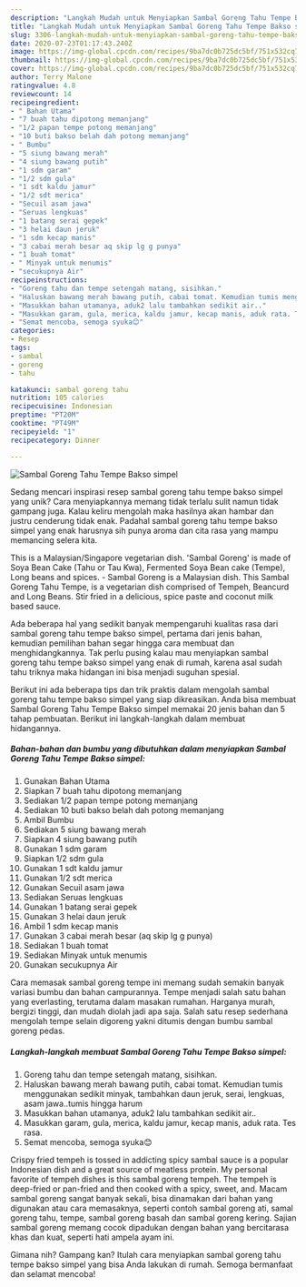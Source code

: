 ```yaml
---
description: "Langkah Mudah untuk Menyiapkan Sambal Goreng Tahu Tempe Bakso simpel, Enak Banget"
title: "Langkah Mudah untuk Menyiapkan Sambal Goreng Tahu Tempe Bakso simpel, Enak Banget"
slug: 3306-langkah-mudah-untuk-menyiapkan-sambal-goreng-tahu-tempe-bakso-simpel-enak-banget
date: 2020-07-23T01:17:43.240Z
image: https://img-global.cpcdn.com/recipes/9ba7dc0b725dc5bf/751x532cq70/sambal-goreng-tahu-tempe-bakso-simpel-foto-resep-utama.jpg
thumbnail: https://img-global.cpcdn.com/recipes/9ba7dc0b725dc5bf/751x532cq70/sambal-goreng-tahu-tempe-bakso-simpel-foto-resep-utama.jpg
cover: https://img-global.cpcdn.com/recipes/9ba7dc0b725dc5bf/751x532cq70/sambal-goreng-tahu-tempe-bakso-simpel-foto-resep-utama.jpg
author: Terry Malone
ratingvalue: 4.8
reviewcount: 14
recipeingredient:
- " Bahan Utama"
- "7 buah tahu dipotong memanjang"
- "1/2 papan tempe potong memanjang"
- "10 buti bakso belah dah potong memanjang"
- " Bumbu"
- "5 siung bawang merah"
- "4 siung bawang putih"
- "1 sdm garam"
- "1/2 sdm gula"
- "1 sdt kaldu jamur"
- "1/2 sdt merica"
- "Secuil asam jawa"
- "Seruas lengkuas"
- "1 batang serai gepek"
- "3 helai daun jeruk"
- "1 sdm kecap manis"
- "3 cabai merah besar aq skip lg g punya"
- "1 buah tomat"
- " Minyak untuk menumis"
- "secukupnya Air"
recipeinstructions:
- "Goreng tahu dan tempe setengah matang, sisihkan."
- "Haluskan bawang merah bawang putih, cabai tomat. Kemudian tumis menggunakan sedikit minyak, tambahkan daun jeruk, serai, lengkuas, asam jawa..tumis hingga harum"
- "Masukkan bahan utamanya, aduk2 lalu tambahkan sedikit air.."
- "Masukkan garam, gula, merica, kaldu jamur, kecap manis, aduk rata. Tes rasa."
- "Semat mencoba, semoga syuka😊"
categories:
- Resep
tags:
- sambal
- goreng
- tahu

katakunci: sambal goreng tahu 
nutrition: 105 calories
recipecuisine: Indonesian
preptime: "PT20M"
cooktime: "PT49M"
recipeyield: "1"
recipecategory: Dinner

---
```



![Sambal Goreng Tahu Tempe Bakso simpel](https://img-global.cpcdn.com/recipes/9ba7dc0b725dc5bf/751x532cq70/sambal-goreng-tahu-tempe-bakso-simpel-foto-resep-utama.jpg)

Sedang mencari inspirasi resep sambal goreng tahu tempe bakso simpel yang unik? Cara menyiapkannya memang tidak terlalu sulit namun tidak gampang juga. Kalau keliru mengolah maka hasilnya akan hambar dan justru cenderung tidak enak. Padahal sambal goreng tahu tempe bakso simpel yang enak harusnya sih punya aroma dan cita rasa yang mampu memancing selera kita.

This is a Malaysian/Singapore vegetarian dish. &#39;Sambal Goreng&#39; is made of Soya Bean Cake (Tahu or Tau Kwa), Fermented Soya Bean cake (Tempe), Long beans and spices. - Sambal Goreng is a Malaysian dish. This Sambal Goreng Tahu Tempe, is a vegetarian dish comprised of Tempeh, Beancurd and Long Beans. Stir fried in a delicious, spice paste and coconut milk based sauce.

Ada beberapa hal yang sedikit banyak mempengaruhi kualitas rasa dari sambal goreng tahu tempe bakso simpel, pertama dari jenis bahan, kemudian pemilihan bahan segar hingga cara membuat dan menghidangkannya. Tak perlu pusing kalau mau menyiapkan sambal goreng tahu tempe bakso simpel yang enak di rumah, karena asal sudah tahu triknya maka hidangan ini bisa menjadi suguhan spesial.


Berikut ini ada beberapa tips dan trik praktis dalam mengolah sambal goreng tahu tempe bakso simpel yang siap dikreasikan. Anda bisa membuat Sambal Goreng Tahu Tempe Bakso simpel memakai 20 jenis bahan dan 5 tahap pembuatan. Berikut ini langkah-langkah dalam membuat hidangannya.

<!--inarticleads1-->

##### Bahan-bahan dan bumbu yang dibutuhkan dalam menyiapkan Sambal Goreng Tahu Tempe Bakso simpel:

1. Gunakan  Bahan Utama
1. Siapkan 7 buah tahu dipotong memanjang
1. Sediakan 1/2 papan tempe potong memanjang
1. Sediakan 10 buti bakso belah dah potong memanjang
1. Ambil  Bumbu
1. Sediakan 5 siung bawang merah
1. Siapkan 4 siung bawang putih
1. Gunakan 1 sdm garam
1. Siapkan 1/2 sdm gula
1. Gunakan 1 sdt kaldu jamur
1. Gunakan 1/2 sdt merica
1. Gunakan Secuil asam jawa
1. Sediakan Seruas lengkuas
1. Gunakan 1 batang serai gepek
1. Gunakan 3 helai daun jeruk
1. Ambil 1 sdm kecap manis
1. Gunakan 3 cabai merah besar (aq skip lg g punya)
1. Sediakan 1 buah tomat
1. Sediakan  Minyak untuk menumis
1. Gunakan secukupnya Air


Cara memasak sambal goreng tempe ini memang sudah semakin banyak variasi bumbu dan bahan campurannya. Tempe menjadi salah satu bahan yang everlasting, terutama dalam masakan rumahan. Harganya murah, bergizi tinggi, dan mudah diolah jadi apa saja. Salah satu resep sederhana mengolah tempe selain digoreng yakni ditumis dengan bumbu sambal goreng pedas. 

<!--inarticleads2-->

##### Langkah-langkah membuat Sambal Goreng Tahu Tempe Bakso simpel:

1. Goreng tahu dan tempe setengah matang, sisihkan.
1. Haluskan bawang merah bawang putih, cabai tomat. Kemudian tumis menggunakan sedikit minyak, tambahkan daun jeruk, serai, lengkuas, asam jawa..tumis hingga harum
1. Masukkan bahan utamanya, aduk2 lalu tambahkan sedikit air..
1. Masukkan garam, gula, merica, kaldu jamur, kecap manis, aduk rata. Tes rasa.
1. Semat mencoba, semoga syuka😊


Crispy fried tempeh is tossed in addicting spicy sambal sauce is a popular Indonesian dish and a great source of meatless protein. My personal favorite of tempeh dishes is this sambal goreng tempeh. The tempeh is deep-fried or pan-fried and then cooked with a spicy, sweet, and. Macam sambal goreng sangat banyak sekali, bisa dinamakan dari bahan yang digunakan atau cara memasaknya, seperti contoh sambal goreng ati, samal goreng tahu, tempe, sambal goreng basah dan sambal goreng kering. Sajian sambal goreng memang cocok dipadukan dengan bahan yang bercitarasa khas dan kuat, seperti hati ampela ayam ini. 

Gimana nih? Gampang kan? Itulah cara menyiapkan sambal goreng tahu tempe bakso simpel yang bisa Anda lakukan di rumah. Semoga bermanfaat dan selamat mencoba!
